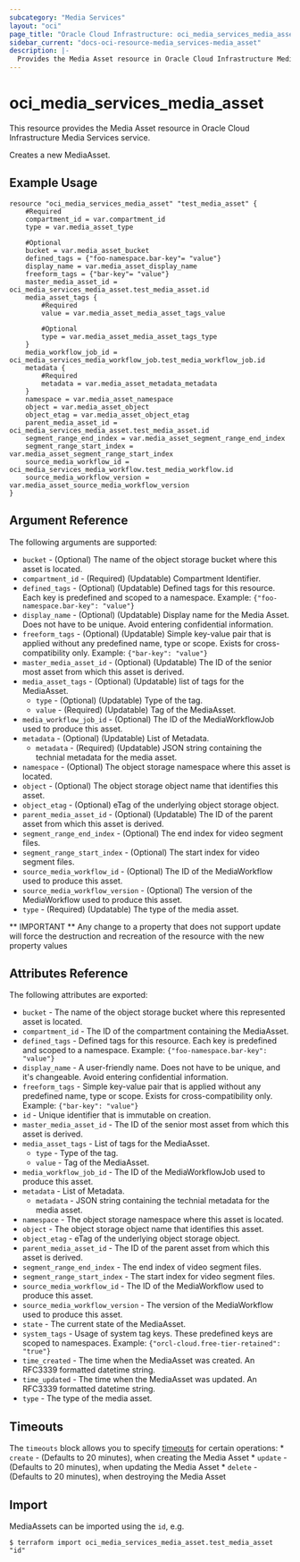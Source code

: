 ```yaml
---
subcategory: "Media Services"
layout: "oci"
page_title: "Oracle Cloud Infrastructure: oci_media_services_media_asset"
sidebar_current: "docs-oci-resource-media_services-media_asset"
description: |-
  Provides the Media Asset resource in Oracle Cloud Infrastructure Media Services service
---
```


# oci_media_services_media_asset
This resource provides the Media Asset resource in Oracle Cloud Infrastructure Media Services service.

Creates a new MediaAsset.


## Example Usage

```hcl
resource "oci_media_services_media_asset" "test_media_asset" {
	#Required
	compartment_id = var.compartment_id
	type = var.media_asset_type

	#Optional
	bucket = var.media_asset_bucket
	defined_tags = {"foo-namespace.bar-key"= "value"}
	display_name = var.media_asset_display_name
	freeform_tags = {"bar-key"= "value"}
	master_media_asset_id = oci_media_services_media_asset.test_media_asset.id
	media_asset_tags {
		#Required
		value = var.media_asset_media_asset_tags_value

		#Optional
		type = var.media_asset_media_asset_tags_type
	}
	media_workflow_job_id = oci_media_services_media_workflow_job.test_media_workflow_job.id
	metadata {
		#Required
		metadata = var.media_asset_metadata_metadata
	}
	namespace = var.media_asset_namespace
	object = var.media_asset_object
	object_etag = var.media_asset_object_etag
	parent_media_asset_id = oci_media_services_media_asset.test_media_asset.id
	segment_range_end_index = var.media_asset_segment_range_end_index
	segment_range_start_index = var.media_asset_segment_range_start_index
	source_media_workflow_id = oci_media_services_media_workflow.test_media_workflow.id
	source_media_workflow_version = var.media_asset_source_media_workflow_version
}
```

## Argument Reference

The following arguments are supported:

* `bucket` - (Optional) The name of the object storage bucket where this asset is located.
* `compartment_id` - (Required) (Updatable) Compartment Identifier.
* `defined_tags` - (Optional) (Updatable) Defined tags for this resource. Each key is predefined and scoped to a namespace. Example: `{"foo-namespace.bar-key": "value"}` 
* `display_name` - (Optional) (Updatable) Display name for the Media Asset. Does not have to be unique. Avoid entering confidential information.
* `freeform_tags` - (Optional) (Updatable) Simple key-value pair that is applied without any predefined name, type or scope. Exists for cross-compatibility only. Example: `{"bar-key": "value"}` 
* `master_media_asset_id` - (Optional) (Updatable) The ID of the senior most asset from which this asset is derived.
* `media_asset_tags` - (Optional) (Updatable) list of tags for the MediaAsset.
	* `type` - (Optional) (Updatable) Type of the tag.
	* `value` - (Required) (Updatable) Tag of the MediaAsset.
* `media_workflow_job_id` - (Optional) The ID of the MediaWorkflowJob used to produce this asset.
* `metadata` - (Optional) (Updatable) List of Metadata.
	* `metadata` - (Required) (Updatable) JSON string containing the technial metadata for the media asset.
* `namespace` - (Optional) The object storage namespace where this asset is located.
* `object` - (Optional) The object storage object name that identifies this asset.
* `object_etag` - (Optional) eTag of the underlying object storage object.
* `parent_media_asset_id` - (Optional) (Updatable) The ID of the parent asset from which this asset is derived.
* `segment_range_end_index` - (Optional) The end index for video segment files.
* `segment_range_start_index` - (Optional) The start index for video segment files.
* `source_media_workflow_id` - (Optional) The ID of the MediaWorkflow used to produce this asset.
* `source_media_workflow_version` - (Optional) The version of the MediaWorkflow used to produce this asset.
* `type` - (Required) (Updatable) The type of the media asset.


** IMPORTANT **
Any change to a property that does not support update will force the destruction and recreation of the resource with the new property values

## Attributes Reference

The following attributes are exported:

* `bucket` - The name of the object storage bucket where this represented asset is located.
* `compartment_id` - The ID of the compartment containing the MediaAsset.
* `defined_tags` - Defined tags for this resource. Each key is predefined and scoped to a namespace. Example: `{"foo-namespace.bar-key": "value"}` 
* `display_name` - A user-friendly name. Does not have to be unique, and it's changeable. Avoid entering confidential information.
* `freeform_tags` - Simple key-value pair that is applied without any predefined name, type or scope. Exists for cross-compatibility only. Example: `{"bar-key": "value"}` 
* `id` - Unique identifier that is immutable on creation.
* `master_media_asset_id` - The ID of the senior most asset from which this asset is derived.
* `media_asset_tags` - List of tags for the MediaAsset.
	* `type` - Type of the tag.
	* `value` - Tag of the MediaAsset.
* `media_workflow_job_id` - The ID of the MediaWorkflowJob used to produce this asset.
* `metadata` - List of Metadata.
	* `metadata` - JSON string containing the technial metadata for the media asset.
* `namespace` - The object storage namespace where this asset is located.
* `object` - The object storage object name that identifies this asset.
* `object_etag` - eTag of the underlying object storage object.
* `parent_media_asset_id` - The ID of the parent asset from which this asset is derived.
* `segment_range_end_index` - The end index of video segment files.
* `segment_range_start_index` - The start index for video segment files.
* `source_media_workflow_id` - The ID of the MediaWorkflow used to produce this asset.
* `source_media_workflow_version` - The version of the MediaWorkflow used to produce this asset.
* `state` - The current state of the MediaAsset.
* `system_tags` - Usage of system tag keys. These predefined keys are scoped to namespaces. Example: `{"orcl-cloud.free-tier-retained": "true"}` 
* `time_created` - The time when the MediaAsset was created. An RFC3339 formatted datetime string.
* `time_updated` - The time when the MediaAsset was updated. An RFC3339 formatted datetime string.
* `type` - The type of the media asset.

## Timeouts

The `timeouts` block allows you to specify [timeouts](https://registry.terraform.io/providers/oracle/oci/latest/docs/guides/changing_timeouts) for certain operations:
	* `create` - (Defaults to 20 minutes), when creating the Media Asset
	* `update` - (Defaults to 20 minutes), when updating the Media Asset
	* `delete` - (Defaults to 20 minutes), when destroying the Media Asset


## Import

MediaAssets can be imported using the `id`, e.g.

```
$ terraform import oci_media_services_media_asset.test_media_asset "id"
```

